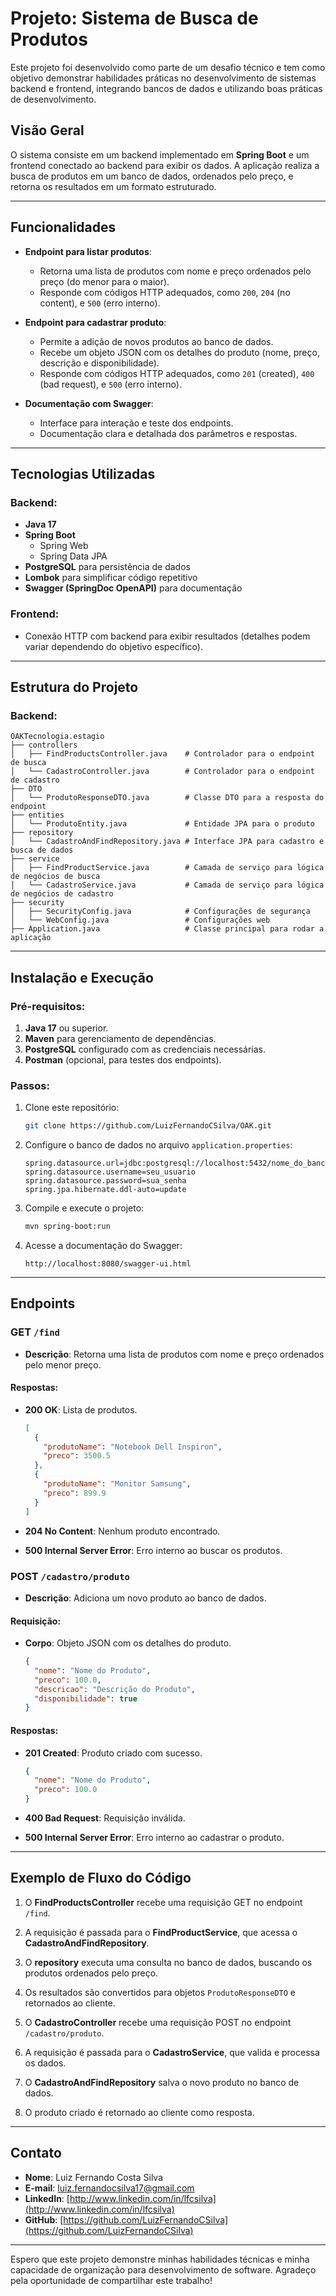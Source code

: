 # Projeto: Sistema de Busca de Produtos

Este projeto foi desenvolvido como parte de um desafio técnico e tem como objetivo demonstrar habilidades práticas no desenvolvimento de sistemas backend e frontend, integrando bancos de dados e utilizando boas práticas de desenvolvimento.

## Visão Geral

O sistema consiste em um backend implementado em **Spring Boot** e um frontend conectado ao backend para exibir os dados. A aplicação realiza a busca de produtos em um banco de dados, ordenados pelo preço, e retorna os resultados em um formato estruturado.

---

## Funcionalidades

- **Endpoint para listar produtos**:

  - Retorna uma lista de produtos com nome e preço ordenados pelo preço (do menor para o maior).
  - Responde com códigos HTTP adequados, como `200`, `204` (no content), e `500` (erro interno).

- **Endpoint para cadastrar produto**:

  - Permite a adição de novos produtos ao banco de dados.
  - Recebe um objeto JSON com os detalhes do produto (nome, preço, descrição e disponibilidade).
  - Responde com códigos HTTP adequados, como `201` (created), `400` (bad request), e `500` (erro interno).

- **Documentação com Swagger**:
  - Interface para interação e teste dos endpoints.
  - Documentação clara e detalhada dos parâmetros e respostas.

---

## Tecnologias Utilizadas

### Backend:

- **Java 17**
- **Spring Boot**
  - Spring Web
  - Spring Data JPA
- **PostgreSQL** para persistência de dados
- **Lombok** para simplificar código repetitivo
- **Swagger (SpringDoc OpenAPI)** para documentação

### Frontend:

- Conexão HTTP com backend para exibir resultados (detalhes podem variar dependendo do objetivo específico).

---

## Estrutura do Projeto

### Backend:

```plaintext
OAKTecnologia.estagio
├── controllers
│   ├── FindProductsController.java    # Controlador para o endpoint de busca
│   └── CadastroController.java        # Controlador para o endpoint de cadastro
├── DTO
│   └── ProdutoResponseDTO.java        # Classe DTO para a resposta do endpoint
├── entities
│   └── ProdutoEntity.java             # Entidade JPA para o produto
├── repository
│   └── CadastroAndFindRepository.java # Interface JPA para cadastro e busca de dados
├── service
│   ├── FindProductService.java        # Camada de serviço para lógica de negócios de busca
│   └── CadastroService.java           # Camada de serviço para lógica de negócios de cadastro
├── security
│   ├── SecurityConfig.java            # Configurações de segurança
│   └── WebConfig.java                 # Configurações web
├── Application.java                   # Classe principal para rodar a aplicação
```

---

## Instalação e Execução

### Pré-requisitos:

1. **Java 17** ou superior.
2. **Maven** para gerenciamento de dependências.
3. **PostgreSQL** configurado com as credenciais necessárias.
4. **Postman** (opcional, para testes dos endpoints).

### Passos:

1. Clone este repositório:

   ```bash
   git clone https://github.com/LuizFernandoCSilva/OAK.git
   ```

2. Configure o banco de dados no arquivo `application.properties`:

   ```properties
   spring.datasource.url=jdbc:postgresql://localhost:5432/nome_do_banco
   spring.datasource.username=seu_usuario
   spring.datasource.password=sua_senha
   spring.jpa.hibernate.ddl-auto=update
   ```

3. Compile e execute o projeto:

   ```bash
   mvn spring-boot:run
   ```

4. Acesse a documentação do Swagger:
   ```
   http://localhost:8080/swagger-ui.html
   ```

---

## Endpoints

### GET `/find`

- **Descrição**: Retorna uma lista de produtos com nome e preço ordenados pelo menor preço.

#### Respostas:

- **200 OK**: Lista de produtos.

  ```json
  [
    {
      "produtoName": "Notebook Dell Inspiron",
      "preco": 3500.5
    },
    {
      "produtoName": "Monitor Samsung",
      "preco": 899.9
    }
  ]
  ```

- **204 No Content**: Nenhum produto encontrado.

- **500 Internal Server Error**: Erro interno ao buscar os produtos.

### POST `/cadastro/produto`

- **Descrição**: Adiciona um novo produto ao banco de dados.

#### Requisição:

- **Corpo**: Objeto JSON com os detalhes do produto.

  ```json
  {
    "nome": "Nome do Produto",
    "preco": 100.0,
    "descricao": "Descrição do Produto",
    "disponibilidade": true
  }
  ```

#### Respostas:

- **201 Created**: Produto criado com sucesso.

  ```json
  {
    "nome": "Nome do Produto",
    "preco": 100.0
  }
  ```

- **400 Bad Request**: Requisição inválida.

- **500 Internal Server Error**: Erro interno ao cadastrar o produto.

---

## Exemplo de Fluxo do Código

1. O **FindProductsController** recebe uma requisição GET no endpoint `/find`.
2. A requisição é passada para o **FindProductService**, que acessa o **CadastroAndFindRepository**.
3. O **repository** executa uma consulta no banco de dados, buscando os produtos ordenados pelo preço.
4. Os resultados são convertidos para objetos `ProdutoResponseDTO` e retornados ao cliente.

5. O **CadastroController** recebe uma requisição POST no endpoint `/cadastro/produto`.
6. A requisição é passada para o **CadastroService**, que valida e processa os dados.
7. O **CadastroAndFindRepository** salva o novo produto no banco de dados.
8. O produto criado é retornado ao cliente como resposta.

---

## Contato

- **Nome**: Luiz Fernando Costa Silva
- **E-mail**: luiz.fernandocsilva17@gmail.com
- **LinkedIn**: [http://www.linkedin.com/in/lfcsilva](http://www.linkedin.com/in/lfcsilva)
- **GitHub**: [https://github.com/LuizFernandoCSilva](https://github.com/LuizFernandoCSilva)

---

Espero que este projeto demonstre minhas habilidades técnicas e minha capacidade de organização para desenvolvimento de software. Agradeço pela oportunidade de compartilhar este trabalho!
